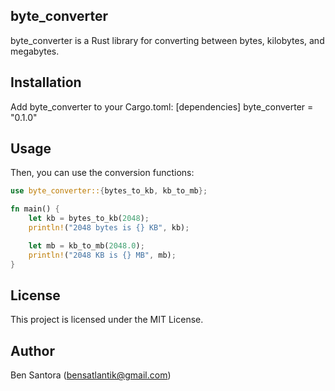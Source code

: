 ## byte_converter
byte_converter is a Rust library for converting between bytes, kilobytes, and megabytes.

## Installation
Add byte_converter to your Cargo.toml:
[dependencies]
byte_converter = "0.1.0"

## Usage
Then, you can use the conversion functions:
```rust
use byte_converter::{bytes_to_kb, kb_to_mb};

fn main() {
    let kb = bytes_to_kb(2048);
    println!("2048 bytes is {} KB", kb);

    let mb = kb_to_mb(2048.0);
    println!("2048 KB is {} MB", mb);
}
```

## License
This project is licensed under the MIT License.

## Author
Ben Santora (<bensatlantik@gmail.com>)